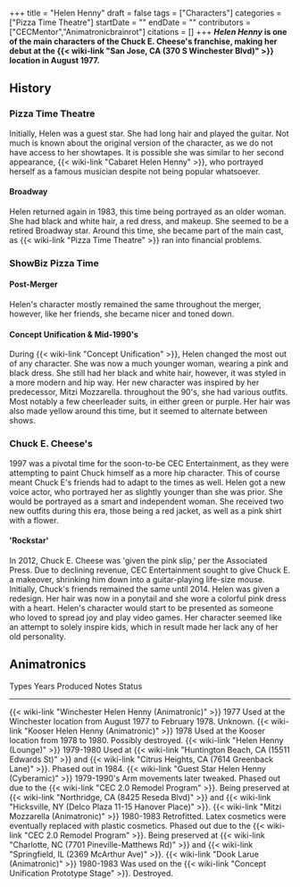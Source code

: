 +++
title = "Helen Henny"
draft = false
tags = ["Characters"]
categories = ["Pizza Time Theatre"]
startDate = ""
endDate = ""
contributors = ["CECMentor","Animatronicbrainrot"]
citations = []
+++
***Helen Henny* is one of the main characters of the Chuck E. Cheese's franchise, making her debut at the {{< wiki-link "San Jose, CA (370 S Winchester Blvd)" >}} location in August 1977.**

## History

### Pizza Time Theatre

Initially, Helen was a guest star. She had long hair and played the guitar. Not much is known about the original version of the character, as we do not have access to her showtapes. It is possible she was similar to her second appearance, {{< wiki-link "Cabaret Helen Henny" >}}, who portrayed herself as a famous musician despite not being popular whatsoever.

#### Broadway

Helen returned again in 1983, this time being portrayed as an older woman. She had black and white hair, a red dress, and makeup. She seemed to be a retired Broadway star. Around this time, she became part of the main cast, as {{< wiki-link "Pizza Time Theatre" >}} ran into financial problems.

### ShowBiz Pizza Time

#### Post-Merger

Helen's character mostly remained the same throughout the merger, however, like her friends, she became nicer and toned down.

#### Concept Unification & Mid-1990's

During {{< wiki-link "Concept Unification" >}}, Helen changed the most out of any character. She was now a much younger woman, wearing a pink and black dress. She still had her black and white hair, however, it was styled in a more modern and hip way. Her new character was inspired by her predecessor, Mitzi Mozzarella. throughout the 90's, she had various outfits. Most notably a few cheerleader suits, in either green or purple. Her hair was also made yellow around this time, but it seemed to alternate between shows.

### Chuck E. Cheese's

1997 was a pivotal time for the soon-to-be CEC Entertainment, as they were attempting to paint Chuck himself as a more hip character. This of course meant Chuck E's friends had to adapt to the times as well. Helen got a new voice actor, who portrayed her as slightly younger than she was prior. She would be portrayed as a smart and independent woman. She received two new outfits during this era, those being a red jacket, as well as a pink shirt with a flower.

#### 'Rockstar'

In 2012, Chuck E. Cheese was 'given the pink slip,' per the Associated Press. Due to declining revenue, CEC Entertainment sought to give Chuck E. a makeover, shrinking him down into a guitar-playing life-size mouse. Initially, Chuck's friends remained the same until 2014. Helen was given a redesign. Her hair was now in a ponytail and she wore a colorful pink dress with a heart. Helen's character would start to be presented as someone who loved to spread joy and play video games. Her character seemed like an attempt to solely inspire kids, which in result made her lack any of her old personality.

## Animatronics

  Types                                                          Years Produced   Notes                                                                                                                                           Status
  -------------------------------------------------------------- ---------------- ----------------------------------------------------------------------------------------------------------------------------------------------- -----------------------------------------------------------------------------------------------------------------------------------------------------------------------------------------------------------------------------------
  {{< wiki-link "Winchester Helen Henny (Animatronic)" >}}   1977             Used at the Winchester location from August 1977 to February 1978.                                                                              Unknown.
  {{< wiki-link "Kooser Helen Henny (Animatronic)" >}}       1978             Used at the Kooser location from 1978 to 1980.                                                                                                  Possibly destroyed.
  {{< wiki-link "Helen Henny (Lounge)" >}}                   1979-1980        Used at {{< wiki-link "Huntington Beach, CA (15511 Edwards St)" >}} and {{< wiki-link "Citrus Heights, CA (7614 Greenback Lane)" >}}.   Phased out in 1984.
  {{< wiki-link "Guest Star Helen Henny (Cyberamic)" >}}     1979-1990's     Arm movements later tweaked.                                                                                                                    Phased out due to the {{< wiki-link "CEC 2.0 Remodel Program" >}}. Being preserved at {{< wiki-link "Northridge, CA (8425 Reseda Blvd)" >}} and {{< wiki-link "Hicksville, NY (Delco Plaza 11-15 Hanover Place)" >}}.
  {{< wiki-link "Mitzi Mozzarella (Animatronic)" >}}         1980-1983        Retrofitted. Latex cosmetics were eventually replaced with plastic cosmetics.                                                                   Phased out due to the {{< wiki-link "CEC 2.0 Remodel Program" >}}. Being preserved at {{< wiki-link "Charlotte, NC (7701 Pineville-Matthews Rd)" >}} and {{< wiki-link "Springfield, IL (2369 McArthur Ave)" >}}.
  {{< wiki-link "Dook Larue (Animatronic)" >}}               1980-1983        Was used on the {{< wiki-link "Concept Unification Prototype Stage" >}}.                                                                    Destroyed.
